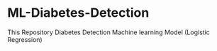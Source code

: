# ML-Diabetes-Detection
This Repository Diabetes Detection Machine learning Model (Logistic Regression) 
